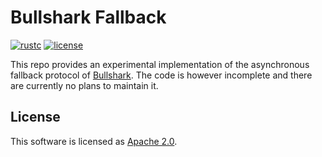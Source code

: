 # Bullshark Fallback
[![rustc](https://img.shields.io/badge/rustc-1.51+-blue?style=flat-square&logo=rust)](https://www.rust-lang.org)
[![license](https://img.shields.io/badge/license-Apache-blue.svg?style=flat-square)](LICENSE)

This repo provides an experimental implementation of the asynchronous fallback protocol of [Bullshark](https://arxiv.org/pdf/2201.05677.pdf). The code is however incomplete and there are currently no plans to maintain it.

## License
This software is licensed as [Apache 2.0](LICENSE).
